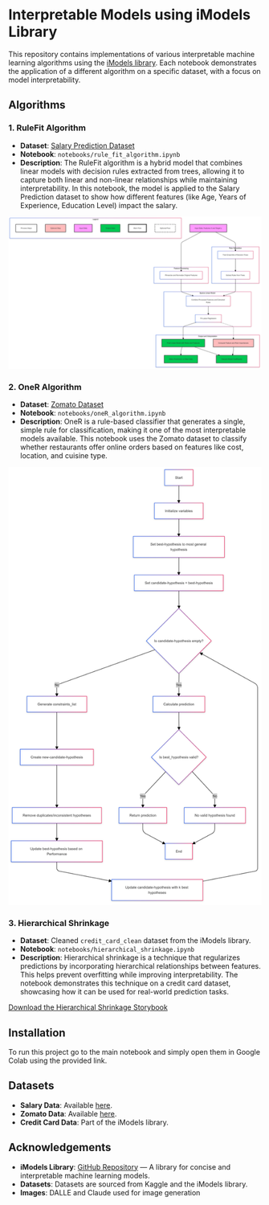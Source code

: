 # Interpretable Models using iModels Library

This repository contains implementations of various interpretable machine learning algorithms using the [iModels library](https://github.com/csinva/imodels). Each notebook demonstrates the application of a different algorithm on a specific dataset, with a focus on model interpretability.

## Algorithms

### 1. **RuleFit Algorithm**
   - **Dataset**: [Salary Prediction Dataset](https://www.kaggle.com/datasets/rkiattisak/salaly-prediction-for-beginer)
   - **Notebook**: `notebooks/rule_fit_algorithm.ipynb`
   - **Description**: The RuleFit algorithm is a hybrid model that combines linear models with decision rules extracted from trees, allowing it to capture both linear and non-linear relationships while maintaining interpretability. In this notebook, the model is applied to the Salary Prediction dataset to show how different features (like Age, Years of Experience, Education Level) impact the salary.

   ![Rulefit Image](./visuals/Rulefit.png "RuleFit Algorithm Explaination")


### 2. **OneR Algorithm**
   - **Dataset**: [Zomato Dataset](https://www.kaggle.com/datasets/rishikeshkonapure/zomato/data)
   - **Notebook**: `notebooks/oneR_algorithm.ipynb`
   - **Description**: OneR is a rule-based classifier that generates a single, simple rule for classification, making it one of the most interpretable models available. This notebook uses the Zomato dataset to classify whether restaurants offer online orders based on features like cost, location, and cuisine type.

   ![OneR Image](./visuals/OneR.png "OneR Algorithm Explaination")

### 3. **Hierarchical Shrinkage**
   - **Dataset**: Cleaned `credit_card_clean` dataset from the iModels library.
   - **Notebook**: `notebooks/hierarchical_shrinkage.ipynb`
   - **Description**: Hierarchical shrinkage is a technique that regularizes predictions by incorporating hierarchical relationships between features. This helps prevent overfitting while improving interpretability. The notebook demonstrates this technique on a credit card dataset, showcasing how it can be used for real-world prediction tasks.

   [Download the Hierarchical Shrinkage Storybook](./visuals/HRT.pdf)

## Installation

To run this project go to the main notebook and simply open them in Google Colab using the provided link. 

## Datasets

- **Salary Data**: Available [here](https://www.kaggle.com/datasets/rkiattisak/salaly-prediction-for-beginer).
- **Zomato Data**: Available [here](https://www.kaggle.com/datasets/rishikeshkonapure/zomato/data).
- **Credit Card Data**: Part of the iModels library.

## Acknowledgements

- **iModels Library**: [GitHub Repository](https://github.com/csinva/imodels) — A library for concise and interpretable machine learning models.
- **Datasets**: Datasets are sourced from Kaggle and the iModels library.
- **Images**: DALLE and Claude used for image generation